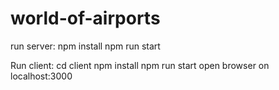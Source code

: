 # world-of-airports

run server:
npm install
npm run start

Run client:
cd client
npm install
npm run start
open browser on localhost:3000
